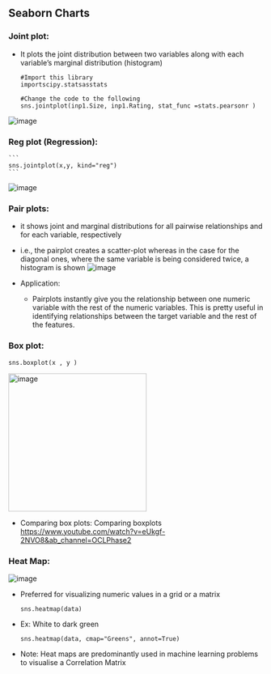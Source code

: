 ## Seaborn Charts

### Joint plot:
- It plots the joint distribution between two variables along with each variable’s marginal distribution (histogram)
	```
	#Import this library
	importscipy.statsasstats

	#Change the code to the following
	sns.jointplot(inp1.Size, inp1.Rating, stat_func =stats.pearsonr )
	```

![image](https://user-images.githubusercontent.com/10133554/188879957-770b3156-c562-4dd9-9e96-7723ec261aa7.png)


### Reg plot (Regression):
	```
	sns.jointplot(x,y, kind="reg")
	```
	
![image](https://user-images.githubusercontent.com/10133554/188880193-1e94a89e-e0d4-4c2a-9a66-3d30ce6e97ab.png)

### Pair plots:
- it shows joint and marginal distributions for all pairwise relationships and for each variable, respectively
- i.e., the pairplot creates a scatter-plot whereas in the case for the diagonal ones, where the same variable is being considered twice, a histogram is shown
![image](https://user-images.githubusercontent.com/10133554/188880230-4242b73b-aec8-4742-87ff-49e42af8138a.png)

- Application:
  - Pairplots instantly give you the relationship between one numeric variable with the rest of the numeric variables. This is pretty useful in identifying relationships between the target variable and the rest of the features.
		
		
### Box plot:
	sns.boxplot(x , y )
<img width="273" alt="image" src="https://user-images.githubusercontent.com/10133554/188880277-46a5cd88-bbbf-4fde-aff7-8135a057a78c.png">

- Comparing box plots: Comparing boxplots https://www.youtube.com/watch?v=eUkgf-2NVO8&ab_channel=OCLPhase2	
	
	
### Heat Map:
![image](https://user-images.githubusercontent.com/10133554/188880348-7817b827-ce38-4715-885b-ca53cba845ca.png)

- Preferred for visualizing numeric values in a grid or a matrix
  ```
  sns.heatmap(data)
  ```

- Ex: White to dark green
    ``` 
    sns.heatmap(data, cmap="Greens", annot=True)
    ```
- Note: Heat maps are predominantly used in machine learning problems to visualise a  Correlation Matrix

